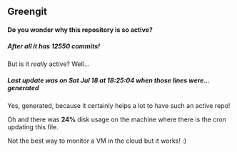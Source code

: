 ## Greengit

#### Do you wonder why this repository is so active?

##### After all it has 12550 commits!

But is it *really* active? Well...

##### Last update was on Sat Jul 18 at 18:25:04 when those lines were... generated

Yes, generated, because it certainly helps a lot to have such an active repo!

Oh and there was **24%** disk usage on the machine
where there is the cron updating this file.

Not the best way to monitor a VM in the cloud but it works! :)
